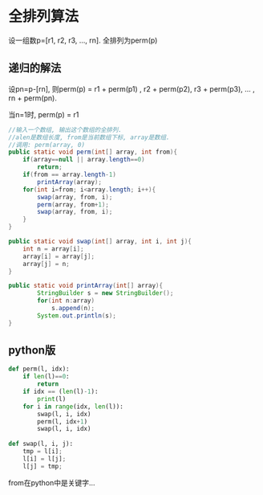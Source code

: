 # 全排列算法

设一组数p=[r1, r2, r3, ..., rn]. 全排列为perm(p)



## 递归的解法

设pn=p-[rn], 则perm(p) = r1 + perm(p1) , r2 + perm(p2), r3 + perm(p3), ... , rn + perm(pn).

当n=1时, perm(p) = r1

```java
//输入一个数组, 输出这个数组的全排列.
//alen是数组长度, from是当前数组下标, array是数组.
//调用: perm(array, 0)
public static void perm(int[] array, int from){
	if(array==null || array.length==0)
		return;
	if(from == array.length-1)
		printArray(array);
	for(int i=from; i<array.length; i++){
        swap(array, from, i);
        perm(array, from+1);
        swap(array, from, i);
	}
}

public static void swap(int[] array, int i, int j){
    int n = array[i];
    array[i] = array[j];
    array[j] = n;
}

public static void printArray(int[] array){
	    StringBuilder s = new StringBuilder();
	    for(int n:array)
	    	s.append(n);
	    System.out.println(s);
}
```



## python版

```python
def perm(l, idx):
    if len(l)==0:
        return
    if idx == (len(l)-1):
        print(l)
    for i in range(idx, len(l)):
        swap(l, i, idx)
        perm(l, idx+1)
        swap(l, i, idx)
    
def swap(l, i, j):
    tmp = l[i];
    l[i] = l[j];
    l[j] = tmp;
```

from在python中是关键字...